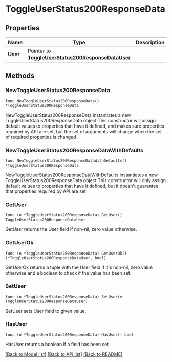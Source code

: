 # ToggleUserStatus200ResponseData

## Properties

Name | Type | Description | Notes
------------ | ------------- | ------------- | -------------
**User** | Pointer to [**ToggleUserStatus200ResponseDataUser**](ToggleUserStatus200ResponseDataUser.md) |  | [optional] 

## Methods

### NewToggleUserStatus200ResponseData

`func NewToggleUserStatus200ResponseData() *ToggleUserStatus200ResponseData`

NewToggleUserStatus200ResponseData instantiates a new ToggleUserStatus200ResponseData object
This constructor will assign default values to properties that have it defined,
and makes sure properties required by API are set, but the set of arguments
will change when the set of required properties is changed

### NewToggleUserStatus200ResponseDataWithDefaults

`func NewToggleUserStatus200ResponseDataWithDefaults() *ToggleUserStatus200ResponseData`

NewToggleUserStatus200ResponseDataWithDefaults instantiates a new ToggleUserStatus200ResponseData object
This constructor will only assign default values to properties that have it defined,
but it doesn't guarantee that properties required by API are set

### GetUser

`func (o *ToggleUserStatus200ResponseData) GetUser() ToggleUserStatus200ResponseDataUser`

GetUser returns the User field if non-nil, zero value otherwise.

### GetUserOk

`func (o *ToggleUserStatus200ResponseData) GetUserOk() (*ToggleUserStatus200ResponseDataUser, bool)`

GetUserOk returns a tuple with the User field if it's non-nil, zero value otherwise
and a boolean to check if the value has been set.

### SetUser

`func (o *ToggleUserStatus200ResponseData) SetUser(v ToggleUserStatus200ResponseDataUser)`

SetUser sets User field to given value.

### HasUser

`func (o *ToggleUserStatus200ResponseData) HasUser() bool`

HasUser returns a boolean if a field has been set.


[[Back to Model list]](../README.md#documentation-for-models) [[Back to API list]](../README.md#documentation-for-api-endpoints) [[Back to README]](../README.md)


